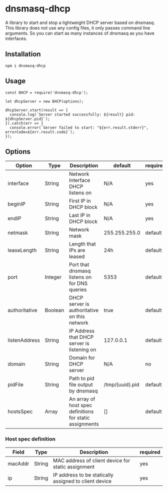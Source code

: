 # dnsmasq-dhcp
A library to start and stop a lightweight DHCP server based on dnsmasq.
This library does not use any config files, it only passes command line arguments. So you can start as many instances of dnsmasq as you have interfaces.

## Installation
```
npm i dnsmasq-dhcp
```

## Usage
```
const DHCP = require('dnsmasq-dhcp');

let dhcpServer = new DHCP(options);

dhcpServer.start(result => {
  console.log(`Server started successfully: ${result} pid: ${dhcpServer.pid}`);
}).catch(err => {
  console.error(`Server failed to start: "${err.result.stderr}", errorCode=${err.result.code}`);
});
```

## Options
|Option|Type|Description|default|required|
|------|----|-----------|-------|--------|
|interface|String|Network Interface DHCP listens on|N/A|yes|
|beginIP|String|First IP in DHCP block|N/A|yes|
|endIP|String|Last IP in DHCP block|N/A|yes|
|netmask|String|Network mask|255.255.255.0|default|
|leaseLength|String|Length that IPs are leased|24h|default|
|port|Integer|Port that dnsmasq listens on for DNS queries|5353|default|
|authoritative|Boolean|DHCP server is authoritative on this network|true|default|
|listenAddress|String|IP Address that DHCP server is listening on|127.0.0.1|default|
|domain|String|Domain for DHCP server|N/A|no|
|pidFile|String|Path to pid file output by dnsmasq|/tmp/{uuid}.pid|default|
|hostsSpec|Array|An array of host spec definitions for static assignments|[]|default|


### Host spec definition
|Field|Type|Description|required|
|-----|----|-----------|--------|
|macAddr|String|MAC address of client device for static assignment|yes|
|ip|String|IP address to be statically assigned to client device|yes|